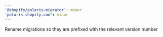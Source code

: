 ```yaml
---
'@shopify/polaris-migrator': minor
'polaris.shopify.com': minor
---
```


Rename migrations so they are prefixed with the relevant version number
